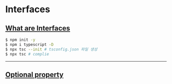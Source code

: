 # Interfaces
## [What are Interfaces](https://github.com/dudcks5477/Front_end/blob/master/TypeScript/interfaces/interface1.ts)
```bash
$ npm init -y
$ npm i typescript -D
$ npx tsc --init # tsconfig.json 파일 생성
$ npx tsc # complie
```

----
## [Optional property](https://github.com/dudcks5477/Front_end/blob/master/TypeScript/interfaces/interface2.ts)
